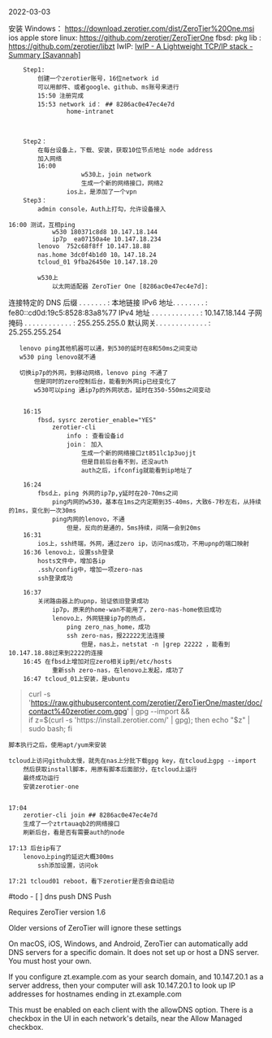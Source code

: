 2022-03-03

安装
		Windows： https://download.zerotier.com/dist/ZeroTier%20One.msi
		ios apple store
		linux: https://github.com/zerotier/ZeroTierOne
		fbsd: pkg
		lib : https://github.com/zerotier/libzt
			IwIP: [lwIP - A Lightweight TCP/IP stack - Summary [Savannah]](https://savannah.nongnu.org/projects/lwip/)

		Step1: 
			创建一个zerotier账号，16位network id
			可以用邮件、或者google、github、ms账号来进行
			15:50 注册完成
			15:53 network id： ## 8286ac0e47ec4e7d
					home-intranet

						
			
		Step2：
			在每台设备上，下载、安装，获取10位节点地址 node address
			加入网络
			16:00 
						w530上，join network
						生成一个新的网络接口，网络2
					ios上，是添加了一个vpn
		Step3：
			admin console，Auth上打勾，允许设备接入

	16:00 测试，互相ping
				w530 180371c8d8 10.147.18.144
				ip7p  ea07150a4e 10.147.18.234
			lenovo  752c68f8ff 10.147.18.88
			nas.home 3dc0f4b1d0 10。147.18.24
			tcloud_01 9fba26450e 10.147.18.20

			w530上
				以太网适配器 ZeroTier One [8286ac0e47ec4e7d]:

   连接特定的 DNS 后缀 . . . . . . . :
   本地链接 IPv6 地址. . . . . . . . : fe80::cd0d:19c5:8528:83a8%77
   IPv4 地址 . . . . . . . . . . . . : 10.147.18.144
   子网掩码  . . . . . . . . . . . . : 255.255.255.0
   默认网关. . . . . . . . . . . . . : 25.255.255.254

	   lenovo ping其他机器可以通，到530的延时在8和50ms之间变动
	   w530 ping lenovo就不通

	   切换ip7p的外网，到移动网络，lenovo ping 不通了
		   但是同时的zero控制后台，能看到外网ip已经变化了
		   w530可以ping 通ip7p的外网状态，延时在350-550ms之间变动

	   
		16:15
			fbsd，sysrc zerotier_enable="YES"
				zerotier-cli 
					info : 查看设备id
					join： 加入
						生成一个新的网络接口zt851lc1p3uojjt
						但是目前后台看不到，还没auth
						auth之后，ifconfig就能看到ip地址了

		16:24
			fbsd上，ping 外网的ip7p,y延时在20-70ms之间
				ping内网的w530，基本在1ms之内定期到35-40ms，大致6-7秒左右，从持续的1ms，变化到一次30ms
				ping内网的lenovo，不通
					但是，反向的是通的，5ms持续，间隔一会到20ms
		16:31
			ios上，ssh终端，外网，通过zero ip，访问nas成功，不用upnp的端口映射
		16:36 lenovo上，设置ssh登录
			hosts文件中，增加各ip
			.ssh/config中，增加一项zero-nas
			ssh登录成功

		16:37
			关闭路由器上的upnp，验证依旧登录成功
				ip7p，原来的home-wan不能用了，zero-nas-home依旧成功
				lenovo上，外网链接ip7p的热点，
					ping zero_nas_home，成功
					ssh zero-nas，报22222无法连接
						但是，nas上，netstat -n |grep 22222 ，能看到10.147.18.88过来到2222的连接
		16:45 在fbsd上增加对应zero相关ip到/etc/hosts
				重新ssh zero-nas，在lenovo上发起，成功了
		16:47 tcloud_01上安装，是ubuntu
>curl -s 'https://raw.githubusercontent.com/zerotier/ZeroTierOne/master/doc/contact%40zerotier.com.gpg' | gpg --import && \
if z=$(curl -s 'https://install.zerotier.com/' | gpg); then echo "$z" | sudo bash; fi

	脚本执行之后，使用apt/yum来安装

	tcloud上访问github太慢，就先在nas上分批下载gpg key，在tcloud上gpg --import
		然后获取install脚本，用原有脚本后面部分，在tcloud上运行
		最终成功运行
		安装zerotier-one


	17:04
		zerotier-cli join ## 8286ac0e47ec4e7d
		生成了一个ztrtauaqb2的网络接口
		刷新后台，看是否有需要auth的node

	17:13 后台ip有了
		lenovo上ping的延迟大概300ms
			ssh添加设置，访问ok

	17:21 tcloud01 reboot，看下zerotier是否会自动启动

#todo
	- [ ] dns push
	DNS Push

Requires ZeroTier version 1.6

Older versions of ZeroTier will ignore these settings

On macOS, iOS, Windows, and Android, ZeroTier can automatically add DNS servers for a specific domain. It does not set up or host a DNS server. You must host your own.

If you configure zt.example.com as your search domain, and 10.147.20.1 as a server address, then your computer will ask 10.147.20.1 to look up IP addresses for hostnames ending in zt.example.com

This must be enabled on each client with the allowDNS option. There is a checkbox in the UI in each network's details, near the Allow Managed checkbox.
